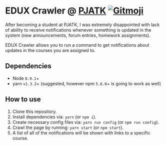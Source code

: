 # EDUX Crawler @ [PJATK](http://www.pja.edu.pl) [![Gitmoji](https://img.shields.io/badge/gitmoji-%20📖%20🛠-FFDD67.svg?style=flat-square)](https://gitmoji.carloscuesta.me)

After becoming a student at PJATK, I was extremely disappointed with lack of ability to receive notifications whenever
something is updated in the system (new announcements, forum entries, homework assignments).

EDUX Crawler allows you to run a command to get notifications about updates in the courses you are assigned to.

## Dependencies

* Node `8.9.1`+
* yarn `v1.3.2`+ (suggested, however npm `5.6.0`+ is going to work as well)

## How to use

1. Clone this repository.
1. Install dependencies via: `yarn` (or `npm i`).
1. Create necessary config files via: `yarn run config` (or `npm run config`).
1. Crawl the page by running: `yarn start` (or `npm start`).
1. A list of all of the notifications will be shown with links to a specific course.
